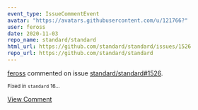 ```yaml
---
event_type: IssueCommentEvent
avatar: "https://avatars.githubusercontent.com/u/121766?"
user: feross
date: 2020-11-03
repo_name: standard/standard
html_url: https://github.com/standard/standard/issues/1526
repo_url: https://github.com/standard/standard
---
```


<a href='https://github.com/feross' target='_blank'>feross</a> commented on issue <a href='https://github.com/standard/standard/issues/1526' target='_blank'>standard/standard#1526</a>.

<small>Fixed in `standard` 16...</small>

<a href='https://github.com/standard/standard/issues/1526' target='_blank'>View Comment</a>